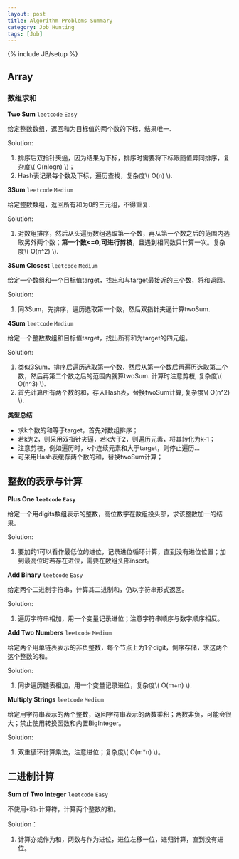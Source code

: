 ```yaml
---
layout: post
title: Algorithm Problems Summary
category: Job Hunting
tags: [Job]
---
```

{% include JB/setup %}

## Array

### 数组求和

**Two Sum** `leetcode` `Easy`

给定整数数组，返回和为目标值的两个数的下标，结果唯一.

Solution:

1. 排序后双指针夹逼，因为结果为下标，排序时需要将下标跟随值异同排序，复杂度\\( O(nlogn) \\)；
2. Hash表记录每个数及下标，遍历查找，复杂度\\( O(n) \\).

**3Sum** `leetcode` `Medium`

给定整数数组，返回所有和为0的三元组，不得重复.

Solution:

1. 对数组排序，然后从头遍历数组选取第一个数，再从第一个数之后的范围内选取另外两个数；**第一个数<=0,可进行剪枝**，且遇到相同数只计算一次。复杂度\\( O(n^2) \\).

**3Sum Closest** `leetcode` `Medium`

给定一个数组和一个目标值target，找出和与target最接近的三个数，将和返回。

Solution:

1. 同3Sum，先排序，遍历选取第一个数，然后双指针夹逼计算twoSum.

**4Sum** `leetcode` `Medium`

给定一个整数数组和目标值target，找出所有和为target的四元组。

Solution:

1. 类似3Sum，排序后遍历选取第一个数，然后从第一个数后再遍历选取第二个数，然后再第二个数之后的范围内就算twoSum. 计算时注意剪枝, 复杂度\\( O(n^3) \\).
2. 首先计算所有两个数的和，存入Hash表，替换twoSum计算, 复杂度\\( O(n^2) \\).

**类型总结**

- 求k个数的和等于target，首先对数组排序；
- 若k为2，则采用双指针夹逼，若k大于2，则遍历元素，将其转化为k-1；
- 注意剪枝，例如遍历时，k个连续元素和大于target，则停止遍历...
- 可采用Hash表缓存两个数的和，替换twoSum计算；

## 整数的表示与计算

**Plus One `leetcode` `Easy`**

给定一个用digits数组表示的整数，高位数字在数组投头部，求该整数加一的结果。

Solution:

1. 要加的1可以看作最低位的进位，记录进位循环计算，直到没有进位位置；加到最高位时若存在进位，需要在数组头部insert。

**Add Binary** `leetcode` `Easy`

给定两个二进制字符串，计算其二进制和，仍以字符串形式返回。

Solution:

1. 遍历字符串相加，用一个变量记录进位；注意字符串顺序与数字顺序相反。

**Add Two Numbers** `leetcode` `Medium`

给定两个用单链表表示的非负整数，每个节点上为1个digit，倒序存储，求这两个这个整数的和。

Solution:

1. 同步遍历链表相加，用一个变量记录进位，复杂度\\( O(m+n) \\).

**Multiply Strings** `leetcode` `Medium`

给定用字符串表示的两个整数，返回字符串表示的两数乘积；两数非负，可能会很大；禁止使用转换函数和内置BigInteger。

Solution:

1. 双重循环计算乘法，注意进位；复杂度\\( O(m*n) \\)。

## 二进制计算

**Sum of Two Integer** `leetcode` `Easy`

不使用`+`和`-`计算符，计算两个整数的和。

Solution：

1. 计算亦或作为和，两数与作为进位，进位左移一位，递归计算，直到没有进位。
